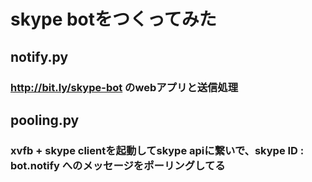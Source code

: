 # skype botをつくってみた

## notify.py
### http://bit.ly/skype-bot のwebアプリと送信処理

## pooling.py
### xvfb + skype clientを起動してskype apiに繋いで、skype ID : bot.notify へのメッセージをポーリングしてる



